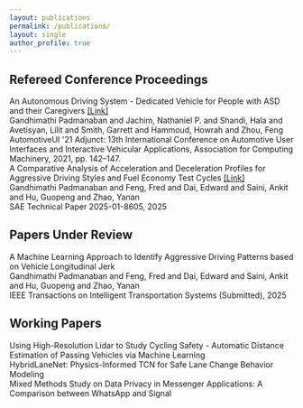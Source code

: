 ```yaml
---
layout: publications
permalink: /publications/
layout: single
author_profile: true
---
```

<div class="publications">
  <h2>Refereed Conference Proceedings</h2>
  <div class="pub-item">
    <div class="pub-title">An Autonomous Driving System - Dedicated Vehicle for People with ASD and their Caregivers
    <span><a href="https://doi.org/https://doi.org/10.1145/3473682.3480282" target="_blank">[Link]</a></span></div>
    <div class="pub-authors">
      <span class="highlight-author">Gandhimathi Padmanaban</span> and Jachim, Nathaniel P. and Shandi, Hala and Avetisyan, Lilit and Smith, Garrett and Hammoud, Howrah and Zhou, Feng
    </div>
    <div class="pub-venue">AutomotiveUI '21 Adjunct: 13th International Conference on Automotive User Interfaces and Interactive Vehicular Applications, Association for Computing Machinery, 2021, pp. 142–147.</div>
  </div>
  <div class="pub-item">
    <div class="pub-title">A Comparative Analysis of Acceleration and Deceleration Profiles for Aggressive Driving Styles and Fuel Economy Test Cycles
    <span><a href="https://www.sae.org/publications/technical-papers/content/2025-01-8605/" target="_blank">[Link]</a></span></div>
    <div class="pub-authors">
      <span class="highlight-author">Gandhimathi Padmanaban</span> and Feng, Fred and Dai, Edward and Saini, Ankit and Hu, Guopeng and Zhao, Yanan
    </div>
    <div class="pub-venue">SAE Technical Paper 2025-01-8605, 2025</div>
  </div>

  <h2>Papers Under Review</h2>
  <div class="pub-item">
    <div class="pub-title">A Machine Learning Approach to Identify Aggressive Driving Patterns based on Vehicle Longitudinal Jerk</div>
    <div class="pub-authors">
      <span class="highlight-author">Gandhimathi Padmanaban</span> and Feng, Fred and Dai, Edward and Saini, Ankit and Hu, Guopeng and Zhao, Yanan
    </div>
    <div class="pub-venue">IEEE Transactions on Intelligent Transportation Systems (Submitted), 2025</div>
  </div>

  <h2>Working Papers</h2>
  <div class="pub-item">
    <div class="pub-title">Using High-Resolution Lidar to Study Cycling Safety - Automatic Distance Estimation of Passing Vehicles via Machine Learning</div>
    <!-- <div class="pub-authors">
      Moustafa, Rayane and Feng, Fred and <span class="highlight-author">Gandhimathi Padmanaban</span>
    </div>
    <div class="pub-venue">(TBD), 2024</div> -->
  </div>
  <div class="pub-item">
    <div class="pub-title">HybridLaneNet: Physics-Informed TCN for Safe Lane Change Behavior Modeling</div>
    <!-- <div class="pub-authors">
      <span class="highlight-author">Gandhimathi Padmanaban</span> and Murphey, Yi Lu
    </div>
    <div class="pub-venue">(TBD), 2024</div> -->
  </div>
  <div class="pub-item">
    <div class="pub-title">Mixed Methods Study on Data Privacy in Messenger Applications: A Comparison between WhatsApp and Signal</div>
    <!-- <div class="pub-authors">
      <span class="highlight-author">Gandhimathi Padmanaban</span> and Shandi, Hala and Garrett and Zhou, Feng
    </div>
    <div class="pub-venue">(TBD), 2024</div> -->
  </div>
</div>